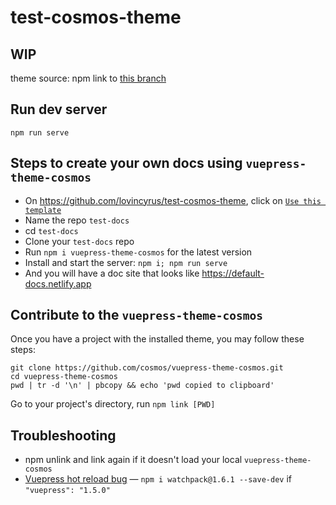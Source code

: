 # test-cosmos-theme

## WIP
theme source: npm link to [this branch](https://github.com/cosmos/vuepress-theme-cosmos/pull/61)

## Run dev server
`npm run serve`

## Steps to create your own docs using `vuepress-theme-cosmos`
- On https://github.com/lovincyrus/test-cosmos-theme, click on [`Use this template`](https://github.com/lovincyrus/test-cosmos-theme/generate)
- Name the repo `test-docs`
- cd `test-docs`
- Clone your `test-docs` repo
- Run `npm i vuepress-theme-cosmos` for the latest version
- Install and start the server: `npm i; npm run serve`
- And you will have a doc site that looks like https://default-docs.netlify.app

## Contribute to the `vuepress-theme-cosmos`
Once you have a project with the installed theme, you may follow these steps:
```
git clone https://github.com/cosmos/vuepress-theme-cosmos.git
cd vuepress-theme-cosmos
pwd | tr -d '\n' | pbcopy && echo 'pwd copied to clipboard'
```
Go to your project's directory, run `npm link [PWD]`

## Troubleshooting
- npm unlink and link again if it doesn't load your local `vuepress-theme-cosmos`
- [Vuepress hot reload bug](https://github.com/vuejs/vuepress/issues/2392) — `npm i watchpack@1.6.1 --save-dev` if `"vuepress": "1.5.0"`